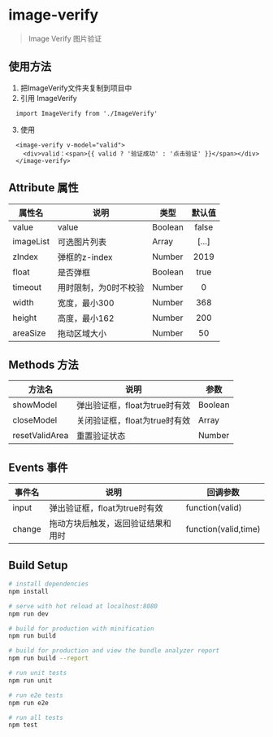 # image-verify

> Image Verify 图片验证
## 使用方法
1. 把ImageVerify文件夹复制到项目中
2. 引用 ImageVerify
  ```
    import ImageVerify from './ImageVerify'
  ```
3. 使用
  ```
    <image-verify v-model="valid">
      <div>valid：<span>{{ valid ? '验证成功' : '点击验证' }}</span></div>
    </image-verify>
  ```
## Attribute 属性

  | 属性名     | 说明                | 类型      | 默认值  |
  | --------   | -----               | -----    | :----: |
  | value      | value               | Boolean  | false  |
  | imageList  | 可选图片列表         | Array    | [...]  |
  | zIndex     | 弹框的z-index        | Number  | 2019   |
  | float      | 是否弹框             | Boolean  | true  |
  | timeout    | 用时限制，为0时不校验 | Number   | 0     |
  | width      | 宽度，最小300        | Number   | 368   |
  | height     | 高度，最小162        | Number   | 200   |
  | areaSize   | 拖动区域大小         | Number   | 50    |

## Methods 方法
  | 方法名          | 说明                        |  参数    | 
  | --------       | -----                       | -----  | 
  | showModel      | 弹出验证框，float为true时有效 | Boolean  | 
  | closeModel     | 关闭验证框，float为true时有效 | Array    | 
  | resetValidArea | 重置验证状态                 | Number   | 

## Events 事件
  | 事件名  | 说明                             |  回调参数            | 
  | -----   | -----                           | -----               | 
  | input   | 弹出验证框，float为true时有效     | function(valid)     | 
  | change  | 拖动方块后触发，返回验证结果和用时 | function(valid,time) | 

## Build Setup

``` bash
# install dependencies
npm install

# serve with hot reload at localhost:8080
npm run dev

# build for production with minification
npm run build

# build for production and view the bundle analyzer report
npm run build --report

# run unit tests
npm run unit

# run e2e tests
npm run e2e

# run all tests
npm test
```
